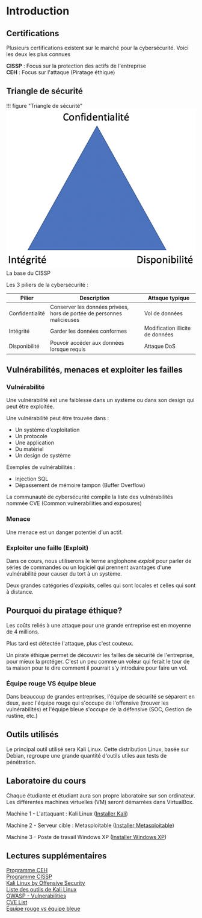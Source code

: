# Introduction

## Certifications

Plusieurs certifications existent sur le marché pour la cybersécurité. Voici les deux les plus connues

**CISSP** : Focus sur la protection des actifs de l'entreprise  
**CEH** : Focus sur l'attaque (Piratage éthique)

## Triangle de sécurité  

!!! figure "Triangle de sécurité"
    ![01-triangle-securite](../images/2020/06/01-triangle-securite.png)
    La base du CISSP  

Les 3 piliers de la cybersécurité :  

Pilier  | Description  | Attaque typique
--|---|--
Confidentialité  | Conserver les données privées, hors de portée de personnes malicieuses  |  Vol de données
Intégrité  | Garder les données conformes  |  Modification illicite de données
Disponibilité  | Pouvoir accéder aux données lorsque requis  | Attaque DoS

## Vulnérabilités, menaces et exploiter les failles

### Vulnérabilité

Une vulnérabilité est une faiblesse dans un système ou dans son design qui peut être exploitée.

Une vulnérabilité peut être trouvée dans :

- Un système d'exploitation
- Un protocole
- Une application
- Du matériel
- Un design de système

Exemples de vulnérabilités :  

- Injection SQL   
- Dépassement de mémoire tampon (Buffer Overflow)  

La communauté de cybersécurité compile la liste des vulnérabilités nommée CVE (Common vulnerabilities and exposures)

### Menace

Une menace est un danger potentiel d'un actif.

### Exploiter une faille (Exploit)

Dans ce cours, nous utiliserons le terme anglophone _exploit_ pour parler de séries de commandes ou un logiciel qui prennent avantages d'une vulnérabilité pour causer du tort à un système.

Deux grandes catégories d'_exploits_, celles qui sont locales et celles qui sont à distance.

## Pourquoi du piratage éthique?

Les coûts reliés à une attaque pour une grande entreprise est en moyenne de 4 millions.

Plus tard est détectée l'attaque, plus c'est couteux.

Un pirate éthique permet de découvrir les failles de sécurité de l'entreprise, pour mieux la protéger. C'est un peu comme un voleur qui ferait le tour de ta maison pour te dire comment il pourrait s'y introduire pour faire un vol.

### Équipe rouge VS équipe bleue

Dans beaucoup de grandes entreprises, l'équipe de sécurité se séparent en deux, avec l'équipe rouge qui s'occupe de l'offensive (trouver les vulnérabilités) et l'équipe bleue s'occupe de la défensive (SOC, Gestion de rustine, etc.)

## Outils utilisés

Le principal outil utilisé sera Kali Linux. Cette distribution Linux, basée sur Debian, regroupe une grande quantité d'outils utiles aux tests de pénétration.

## Laboratoire du cours

Chaque étudiante et étudiant aura son propre laboratoire sur son ordinateur. Les différentes machines virtuelles (VM) seront démarrées dans VirtualBox.

Machine 1 - L'attaquant : Kali Linux ([Installer Kali](../labo/Installation_Kali_VirtualBox.md))

Machine 2 - Serveur cible : Metasploitable ([Installer Metasploitable](../labo/Installation_Metasploitable_VirtualBox.md))

Machine 3 - Poste de travail Windows XP ([Installer Windows XP](../labo/Installation_WindowsXP_VirtualBox.md))

## Lectures supplémentaires

[Programme CEH](https://www.eccouncil.org/programs/certified-ethical-hacker-ceh/)  
[Programme CISSP](https://www.isc2.org/Certifications/CISSP)  
[Kali Linux by Offensive Security](https://www.kali.org/)  
[Liste des outils de Kali Linux](https://tools.kali.org/tools-listing)  
[OWASP - Vulnerabilities](https://owasp.org/www-community/vulnerabilities/)  
[CVE List](https://cve.mitre.org/cve/)  
[Équipe rouge vs équipe bleue](https://blog.eccouncil.org/red-team-vs-blue-team/)  
